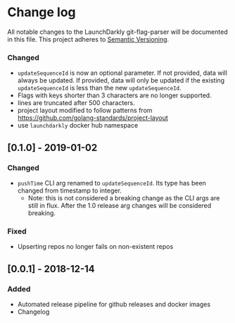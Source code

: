 # Change log

All notable changes to the LaunchDarkly git-flag-parser will be documented in this file. This project adheres to [Semantic Versioning](http://semver.org).

### Changed
- `updateSequenceId` is now an optional parameter. If not provided, data will always be updated. If provided, data will only be updated if the existing `updateSequenceId` is less than the new `updateSequenceId`.
- Flags with keys shorter than 3 characters are no longer supported.
- lines are truncated after 500 characters.
- project layout modified to follow patterns from https://github.com/golang-standards/project-layout
- use `launchdarkly` docker hub namespace

## [0.1.0] - 2019-01-02
### Changed
- `pushTime` CLI arg renamed to `updateSequenceId`. Its type has been changed from timestamp to integer.
  - Note: this is not considered a breaking change as the CLI args are still in flux. After the 1.0 release arg changes will be considered breaking.

### Fixed
- Upserting repos no longer fails on non-existent repos

## [0.0.1] - 2018-12-14
### Added
- Automated release pipeline for github releases and docker images
- Changelog
